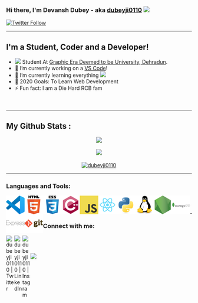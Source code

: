 <meta name="viewport" content="width=device-width, initial-scale=1.0">

### Hi there, I'm Devansh Dubey - aka [dubeyji0110][website] <img src="https://github.com/TheDudeThatCode/TheDudeThatCode/blob/master/Assets/Hi.gif" width="29px">

[![Twitter Follow](https://img.shields.io/twitter/follow/dubeyji0110?color=1DA1F2&logo=twitter&style=for-the-badge)](https://twitter.com/intent/follow?original_referer=https%3A%2F%2Fgithub.com%2Fdubeyji0110&screen_name=dubeyji0110)

---

## I'm a Student, Coder and a Developer!
- <img src="https://github.com/TheDudeThatCode/TheDudeThatCode/blob/master/Assets/Developer.gif" width="24px"> Student At [Graphic Era Deemed to be University, Dehradun][school].
- 🔭 I’m currently working on a [VS Code][web]!
- 🌱 I’m currently learning everything <img src="https://github.com/TheDudeThatCode/TheDudeThatCode/blob/master/Assets/Earth.gif" width="22px">
- 🥅 2020 Goals: To Learn Web Development 
- ⚡ Fun fact: I am a Die Hard RCB fam

<br />

---

## My Github Stats :

<a href="https://github.com/dubeyji0110">
  <p align="center">  <img height="180em" src="https://github-readme-stats.vercel.app/api?username=dubeyji0110&show_icons=true&hide_border=true&theme=radical" /></p>
   <p align="center"> <img height="180em" src="https://github-readme-stats.vercel.app/api/top-langs/?username=dubeyji0110&theme=radical&layout=compact" /></p>
  <p align="center"><img align="center" src="https://github-readme-streak-stats.herokuapp.com/?user=dubeyji0110" alt="dubeyji0110" /></p>
</a>

[twitter]: https://twitter.com/dubeyji0110
[instagram]: https://instagram.com/_cpp.freak
[linkedin]: https://www.linkedin.com/in/devansh-dubey-5701601b0/
[website]: https://dubeyji0110.github.io/
[web]: https://code.visualstudio.com/
[school]: https://www.geu.ac.in/

---

    
### Languages and Tools:
<p>
<img align="left" alt="Visual Studio Code" width="50px" src="https://raw.githubusercontent.com/github/explore/80688e429a7d4ef2fca1e82350fe8e3517d3494d/topics/visual-studio-code/visual-studio-code.png" />
<img align="left" alt="HTML5" width="50px" src="https://raw.githubusercontent.com/github/explore/80688e429a7d4ef2fca1e82350fe8e3517d3494d/topics/html/html.png" />
<img align="left" alt="CSS3" width="50px" src="https://raw.githubusercontent.com/github/explore/80688e429a7d4ef2fca1e82350fe8e3517d3494d/topics/css/css.png" />
<img align="left" alt="C++" width="50px" src="https://github.com/devicons/devicon/blob/master/icons/cplusplus/cplusplus-original.svg" />
<img align="left" alt="JavaScript" width="50px" src="https://raw.githubusercontent.com/github/explore/80688e429a7d4ef2fca1e82350fe8e3517d3494d/topics/javascript/javascript.png" />
<img align="left" alt="React" width="50px" src="https://raw.githubusercontent.com/github/explore/80688e429a7d4ef2fca1e82350fe8e3517d3494d/topics/react/react.png" />
<img align="left" alt="Python" width="50px" src="https://github.com/devicons/devicon/blob/master/icons/python/python-original.svg" />
<img align="left" alt="Linux" width="50px" src="https://github.com/devicons/devicon/blob/master/icons/linux/linux-original.svg" />
<img align="left" alt="Node.js" width="50px" src="https://raw.githubusercontent.com/github/explore/80688e429a7d4ef2fca1e82350fe8e3517d3494d/topics/nodejs/nodejs.png" />
<img align="left" width="50px" src="https://raw.githubusercontent.com/github/explore/80688e429a7d4ef2fca1e82350fe8e3517d3494d/topics/mongodb/mongodb.png" />
<img align="left" width="50px"" src="https://raw.githubusercontent.com/github/explore/80688e429a7d4ef2fca1e82350fe8e3517d3494d/topics/express/express.png" />
<img align="left" width="50px"src="https://raw.githubusercontent.com/github/explore/80688e429a7d4ef2fca1e82350fe8e3517d3494d/topics/git/git.png" />

</p>
<br />
<br />

---
<p>
    
### Connect with me:

[<img align="left" alt="dubeyji0110 | Twitter" width="22px" src="https://cdn.jsdelivr.net/npm/simple-icons@v3/icons/twitter.svg" bgcolor="white" />][twitter]
[<img align="left" alt="dubeyji0110 | LinkedIn" width="22px" src="https://cdn.jsdelivr.net/npm/simple-icons@v3/icons/linkedin.svg" bgcolor="white" />][linkedin]
[<img align="left" alt="dubeyji0110 | Instagram" width="22px" src="https://cdn.jsdelivr.net/npm/simple-icons@v3/icons/instagram.svg" bgcolor="white" />][instagram]
</p>

<br /><br />

![](https://komarev.com/ghpvc/?username=dubeyji0110)
